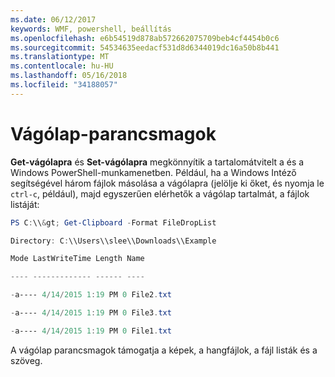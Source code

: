 ```yaml
---
ms.date: 06/12/2017
keywords: WMF, powershell, beállítás
ms.openlocfilehash: e6b54519d878ab572662075709beb4cf4454b0c6
ms.sourcegitcommit: 54534635eedacf531d8d6344019dc16a50b8b441
ms.translationtype: MT
ms.contentlocale: hu-HU
ms.lasthandoff: 05/16/2018
ms.locfileid: "34188057"
---
```

# <a name="clipboard-cmdlets"></a>Vágólap-parancsmagok
**Get-vágólapra** és **Set-vágólapra** megkönnyítik a tartalomátvitelt a és a Windows PowerShell-munkamenetben. Például, ha a Windows Intéző segítségével három fájlok másolása a vágólapra (jelölje ki őket, és nyomja le `ctrl-c`, például), majd egyszerűen elérhetők a vágólap tartalmát, a fájlok listáját:

```powershell
PS C:\\&gt; Get-Clipboard -Format FileDropList

Directory: C:\\Users\\slee\\Downloads\\Example

Mode LastWriteTime Length Name

---- ------------- ------ ----

-a---- 4/14/2015 1:19 PM 0 File2.txt

-a---- 4/14/2015 1:19 PM 0 File3.txt

-a---- 4/14/2015 1:19 PM 0 File1.txt
```


A vágólap parancsmagok támogatja a képek, a hangfájlok, a fájl listák és a szöveg.
